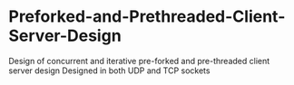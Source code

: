 # Preforked-and-Prethreaded-Client-Server-Design
Design of concurrent and iterative pre-forked and pre-threaded client server design
Designed in both UDP and TCP sockets
